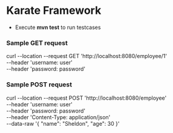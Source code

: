 # Karate Framework

* Execute **mvn test** to run testcases

### Sample GET request
curl --location --request GET 'http://localhost:8080/employee/1' \
--header 'username: user' \
--header 'password: password'

### Sample POST request
curl --location --request POST 'http://localhost:8080/employee' \
--header 'username: user' \
--header 'password: password' \
--header 'Content-Type: application/json' \
--data-raw '{
"name": "Sheldon",
"age": 30
}'
